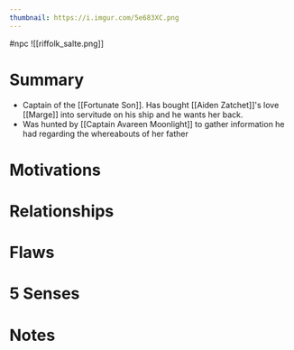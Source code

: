 ```yaml
---
thumbnail: https://i.imgur.com/5e683XC.png
---
```

#npc
![[riffolk_salte.png]]

# Summary
- Captain of the [[Fortunate Son]]. Has bought [[Aiden Zatchet]]'s love [[Marge]] into servitude on his ship and he wants her back.
- Was hunted by [[Captain Avareen Moonlight]] to gather information he had regarding the whereabouts of her father

# Motivations
# Relationships
# Flaws
# 5 Senses
# Notes
